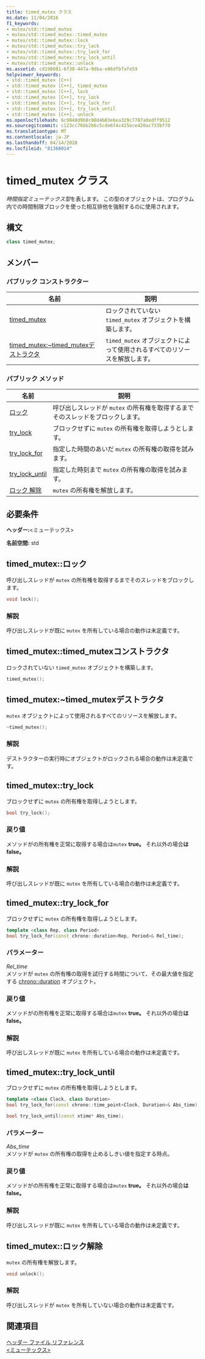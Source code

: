 ```yaml
---
title: timed_mutex クラス
ms.date: 11/04/2016
f1_keywords:
- mutex/std::timed_mutex
- mutex/std::timed_mutex::timed_mutex
- mutex/std::timed_mutex::lock
- mutex/std::timed_mutex::try_lock
- mutex/std::timed_mutex::try_lock_for
- mutex/std::timed_mutex::try_lock_until
- mutex/std::timed_mutex::unlock
ms.assetid: cd198081-6f38-447a-9dba-e06dfbfafe59
helpviewer_keywords:
- std::timed_mutex [C++]
- std::timed_mutex [C++], timed_mutex
- std::timed_mutex [C++], lock
- std::timed_mutex [C++], try_lock
- std::timed_mutex [C++], try_lock_for
- std::timed_mutex [C++], try_lock_until
- std::timed_mutex [C++], unlock
ms.openlocfilehash: 6c9840d9b8c00d4b03e6ea329c7707a0edff9512
ms.sourcegitcommit: c123cc76bb2b6c5cde6f4c425ece420ac733bf70
ms.translationtype: MT
ms.contentlocale: ja-JP
ms.lasthandoff: 04/14/2020
ms.locfileid: "81368014"
---
```

# <a name="timed_mutex-class"></a>timed_mutex クラス

*時間指定ミューテックス型*を表します。 この型のオブジェクトは、プログラム内での時間制限ブロックを使った相互排他を強制するのに使用されます。

## <a name="syntax"></a>構文

```cpp
class timed_mutex;
```

## <a name="members"></a>メンバー

### <a name="public-constructors"></a>パブリック コンストラクター

|名前|説明|
|----------|-----------------|
|[timed_mutex](#timed_mutex)|ロックされていない `timed_mutex` オブジェクトを構築します。|
|[timed_mutex:~timed_mutexデストラクタ](#dtortimed_mutex_destructor)|`timed_mutex` オブジェクトによって使用されるすべてのリソースを解放します。|

### <a name="public-methods"></a>パブリック メソッド

|名前|説明|
|----------|-----------------|
|[ロック](#lock)|呼び出しスレッドが `mutex` の所有権を取得するまでそのスレッドをブロックします。|
|[try_lock](#try_lock)|ブロックせずに `mutex` の所有権を取得しようとします。|
|[try_lock_for](#try_lock_for)|指定した時間のあいだ `mutex` の所有権の取得を試みます。|
|[try_lock_until](#try_lock_until)|指定した時刻まで `mutex` の所有権の取得を試みます。|
|[ロック 解除](#unlock)|`mutex` の所有権を解放します。|

## <a name="requirements"></a>必要条件

**ヘッダー:**\<ミューテックス>

**名前空間:** std

## <a name="timed_mutexlock"></a><a name="lock"></a>timed_mutex::ロック

呼び出しスレッドが `mutex` の所有権を取得するまでそのスレッドをブロックします。

```cpp
void lock();
```

### <a name="remarks"></a>解説

呼び出しスレッドが既に `mutex` を所有している場合の動作は未定義です。

## <a name="timed_mutextimed_mutex-constructor"></a><a name="timed_mutex"></a>timed_mutex::timed_mutexコンストラクタ

ロックされていない `timed_mutex` オブジェクトを構築します。

```cpp
timed_mutex();
```

## <a name="timed_mutextimed_mutex-destructor"></a><a name="dtortimed_mutex_destructor"></a>timed_mutex:~timed_mutexデストラクタ

`mutex` オブジェクトによって使用されるすべてのリソースを解放します。

```cpp
~timed_mutex();
```

### <a name="remarks"></a>解説

デストラクターの実行時にオブジェクトがロックされる場合の動作は未定義です。

## <a name="timed_mutextry_lock"></a><a name="try_lock"></a>timed_mutex::try_lock

ブロックせずに `mutex` の所有権を取得しようとします。

```cpp
bool try_lock();
```

### <a name="return-value"></a>戻り値

メソッドがの所有権を正常に取得する場合は`mutex` **true。** それ以外の場合**は false。**

### <a name="remarks"></a>解説

呼び出しスレッドが既に `mutex` を所有している場合の動作は未定義です。

## <a name="timed_mutextry_lock_for"></a><a name="try_lock_for"></a>timed_mutex::try_lock_for

ブロックせずに `mutex` の所有権を取得しようとします。

```cpp
template <class Rep, class Period>
bool try_lock_for(const chrono::duration<Rep, Period>& Rel_time);
```

### <a name="parameters"></a>パラメーター

*Rel_time*\
メソッドが `mutex` の所有権の取得を試行する時間について、その最大値を指定する [chrono::duration](../standard-library/duration-class.md) オブジェクト。

### <a name="return-value"></a>戻り値

メソッドがの所有権を正常に取得する場合は`mutex` **true。** それ以外の場合**は false。**

### <a name="remarks"></a>解説

呼び出しスレッドが既に `mutex` を所有している場合の動作は未定義です。

## <a name="timed_mutextry_lock_until"></a><a name="try_lock_until"></a>timed_mutex::try_lock_until

ブロックせずに `mutex` の所有権を取得しようとします。

```cpp
template <class Clock, class Duration>
bool try_lock_for(const chrono::time_point<Clock, Duration>& Abs_time);

bool try_lock_until(const xtime* Abs_time);
```

### <a name="parameters"></a>パラメーター

*Abs_time*\
メソッドが `mutex` の所有権の取得を止めるしきい値を指定する時点。

### <a name="return-value"></a>戻り値

メソッドがの所有権を正常に取得する場合は`mutex` **true。** それ以外の場合**は false。**

### <a name="remarks"></a>解説

呼び出しスレッドが既に `mutex` を所有している場合の動作は未定義です。

## <a name="timed_mutexunlock"></a><a name="unlock"></a>timed_mutex::ロック解除

`mutex` の所有権を解放します。

```cpp
void unlock();
```

### <a name="remarks"></a>解説

呼び出しスレッドが `mutex` を所有していない場合の動作は未定義です。

## <a name="see-also"></a>関連項目

[ヘッダー ファイル リファレンス](../standard-library/cpp-standard-library-header-files.md)\
[\<ミューテックス>](../standard-library/mutex.md)
